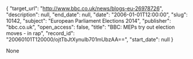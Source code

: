 {
  "target_url": "http://www.bbc.co.uk/news/blogs-eu-26978726", 
  "description": null, 
  "end_date": null, 
  "date": "2006-01-01T12:00:00", 
  "slug": 10142, 
  "subject": "European Parliament Elections 2014", 
  "publisher": "bbc.co.uk", 
  "open_access": false, 
  "title": "BBC:  MEPs try out election moves - in rap", 
  "record_id": "20060101T120000/ojtTbJtXynulb701mUbzAA==", 
  "start_date": null
}

None